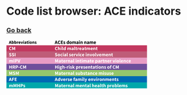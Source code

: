 # Code list browser: ACE indicators
### [Go back](https://shabeer-syed.github.io/ACEs/)
![alt text](https://raw.githubusercontent.com/shabeer-syed/ACEs/main/domains%20abbreviations%20small.png "domains")

<div class="flourish-embed flourish-table" data-src="visualisation/7018703"><script src="https://public.flourish.studio/resources/embed.js"></script></div>